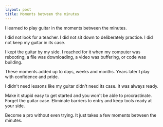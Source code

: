```yaml
---
layout: post
title: Moments between the minutes
---
```


I learned to play guitar in the moments between the minutes.

I did not look for a teacher. I did not sit down to deliberately practice. I did not keep my guitar in its case.

I kept the guitar by my side. I reached for it when my computer was rebooting, a file was downloading, a video was buffering, or code was building.

These moments added up to days, weeks and months. Years later I play with confidence and pride.

I didn't need lessons like my guitar didn't need its case. It was always ready.

Make it stupid easy to get started and you won't be able to procrastinate. Forget the guitar case. Eliminate barriers to entry and keep tools ready at your side.

Become a pro without even trying. It just takes a few moments between the minutes.
